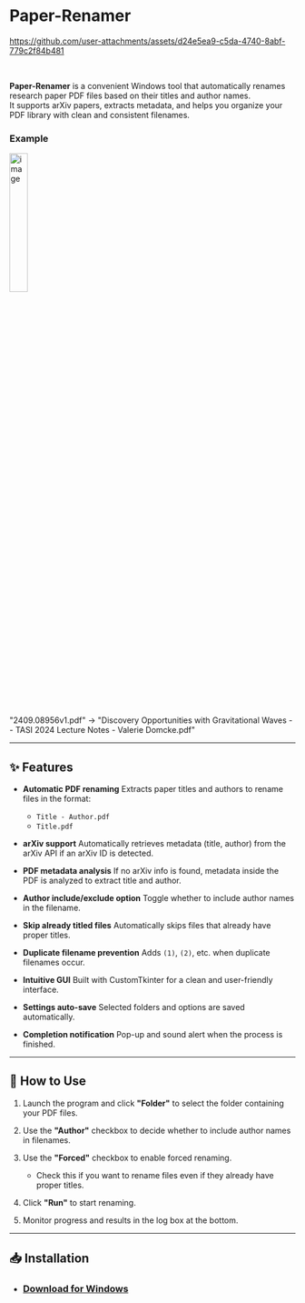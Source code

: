 # Paper-Renamer

https://github.com/user-attachments/assets/d24e5ea9-c5da-4740-8abf-779c2f84b481

<br>

**Paper-Renamer** is a convenient Windows tool that automatically renames research paper PDF files based on their titles and author names.
<br>
It supports arXiv papers, extracts metadata, and helps you organize your PDF library with clean and consistent filenames.


### Example
<img width="25%" alt="image" src="https://github.com/user-attachments/assets/17f2f88c-55e1-4a12-8a3f-54ad37d092e0" />


"2409.08956v1.pdf" -> "Discovery Opportunities with Gravitational Waves -- TASI 2024 Lecture Notes - Valerie Domcke.pdf"


---

## ✨ Features

* **Automatic PDF renaming**
  Extracts paper titles and authors to rename files in the format:

  * `Title - Author.pdf`
  * `Title.pdf`

* **arXiv support**
  Automatically retrieves metadata (title, author) from the arXiv API if an arXiv ID is detected.

* **PDF metadata analysis**
  If no arXiv info is found, metadata inside the PDF is analyzed to extract title and author.

* **Author include/exclude option**
  Toggle whether to include author names in the filename.

* **Skip already titled files**
  Automatically skips files that already have proper titles.

* **Duplicate filename prevention**
  Adds `(1)`, `(2)`, etc. when duplicate filenames occur.

* **Intuitive GUI**
  Built with CustomTkinter for a clean and user-friendly interface.

* **Settings auto-save**
  Selected folders and options are saved automatically.

* **Completion notification**
  Pop-up and sound alert when the process is finished.

---

## 🚀 How to Use

1. Launch the program and click **"Folder"** to select the folder containing your PDF files.
2. Use the **"Author"** checkbox to decide whether to include author names in filenames.
3. Use the **"Forced"** checkbox to enable forced renaming.

   * Check this if you want to rename files even if they already have proper titles.
4. Click **"Run"** to start renaming.
5. Monitor progress and results in the log box at the bottom.

---

## 📥 Installation

* ### [Download for Windows](https://github.com/junobonnie/Paper-Renamer/releases/download/v1.0.0/v1.0.0.zip)


